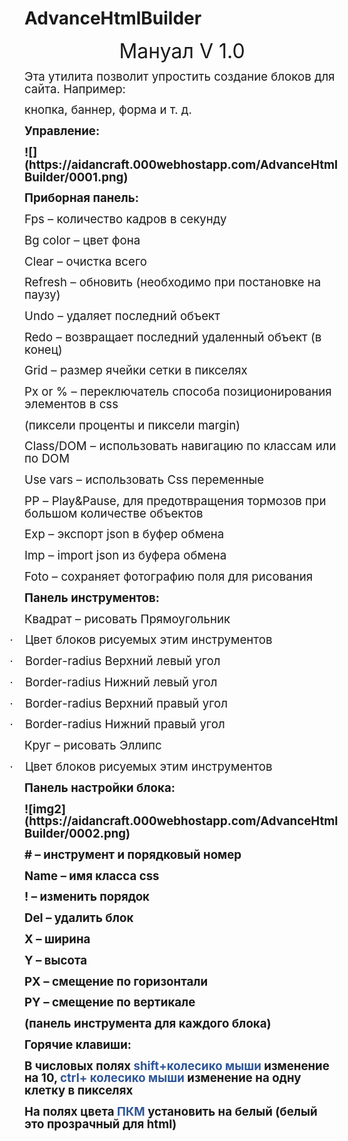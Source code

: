 # AdvanceHtmlBuilder

<html xmlns:v="urn:schemas-microsoft-com:vml"
xmlns:o="urn:schemas-microsoft-com:office:office"
xmlns:w="urn:schemas-microsoft-com:office:word"
xmlns:m="http://schemas.microsoft.com/office/2004/12/omml"
xmlns="http://www.w3.org/TR/REC-html40">

<head>
<meta http-equiv=Content-Type content="text/html; charset=unicode">
<meta name=ProgId content=Word.Document>
<meta name=Generator content="Microsoft Word 15">
<meta name=Originator content="Microsoft Word 15">
<link rel=File-List href="manual_ru.files/filelist.xml">
<link rel=Edit-Time-Data href="manual_ru.files/editdata.mso">
<!--[if !mso]>
<style>
v\:* {behavior:url(#default#VML);}
o\:* {behavior:url(#default#VML);}
w\:* {behavior:url(#default#VML);}
.shape {behavior:url(#default#VML);}
</style>
<![endif]-->
<link rel=dataStoreItem href="manual_ru.files/item0001.xml"
target="manual_ru.files/props002.xml">
<link rel=themeData href="manual_ru.files/themedata.thmx">
<link rel=colorSchemeMapping href="manual_ru.files/colorschememapping.xml">

<meta charset=utf-8>
</head>
<body lang=RU style='tab-interval:35.4pt'>

<div class=WordSection1>

<p class=MsoNormal align=center style='text-align:center'><span
style='font-size:24.0pt;mso-bidi-font-size:11.0pt;line-height:106%'>Мануал </span><span
lang=EN-US style='font-size:24.0pt;mso-bidi-font-size:11.0pt;line-height:106%;
mso-ansi-language:EN-US'>V</span><span style='font-size:24.0pt;mso-bidi-font-size:
11.0pt;line-height:106%'> 1.0<o:p></o:p></span></p>

<p class=MsoNormal><span style='font-size:14.0pt;mso-bidi-font-size:16.0pt;
line-height:106%'>Эта утилита позволит упростить создание блоков для сайта.
Например:<o:p></o:p></span></p>

<p class=MsoNormal><span style='font-size:14.0pt;mso-bidi-font-size:16.0pt;
line-height:106%'>кнопка, баннер, форма и т. д.<o:p></o:p></span></p>

<p class=MsoNormal><b style='mso-bidi-font-weight:normal'><span
style='font-size:14.0pt;mso-bidi-font-size:16.0pt;line-height:106%'>Управление:<o:p></o:p></span></b></p>

<p class=MsoNormal><b style='mso-bidi-font-weight:normal'><span
style='font-size:14.0pt;mso-bidi-font-size:16.0pt;line-height:106%;mso-no-proof:
yes'<![if !vml]>![](https://aidancraft.000webhostapp.com/AdvanceHtmlBuilder/0001.png)<span style='font-size:14.0pt;mso-bidi-font-size:
16.0pt;line-height:106%'><o:p></o:p></span></b></p>

<p class=MsoNormal><b style='mso-bidi-font-weight:normal'><span
style='font-size:14.0pt;mso-bidi-font-size:16.0pt;line-height:106%'>Приборная
панель:<o:p></o:p></span></b></p>

<p class=MsoNormal><span lang=EN-US style='font-size:14.0pt;mso-bidi-font-size:
16.0pt;line-height:106%;mso-ansi-language:EN-US'>Fps</span><span lang=EN-US
style='font-size:14.0pt;mso-bidi-font-size:16.0pt;line-height:106%'> </span><span
style='font-size:14.0pt;mso-bidi-font-size:16.0pt;line-height:106%'>–
количество кадров в секунду<o:p></o:p></span></p>

<p class=MsoNormal><span lang=EN-US style='font-size:14.0pt;mso-bidi-font-size:
16.0pt;line-height:106%;mso-ansi-language:EN-US'>Bg</span><span lang=EN-US
style='font-size:14.0pt;mso-bidi-font-size:16.0pt;line-height:106%'> </span><span
lang=EN-US style='font-size:14.0pt;mso-bidi-font-size:16.0pt;line-height:106%;
mso-ansi-language:EN-US'>color</span><span style='font-size:14.0pt;mso-bidi-font-size:
16.0pt;line-height:106%'> – цвет фона<o:p></o:p></span></p>

<p class=MsoNormal><span lang=EN-US style='font-size:14.0pt;mso-bidi-font-size:
16.0pt;line-height:106%;mso-ansi-language:EN-US'>Clear</span><span
style='font-size:14.0pt;mso-bidi-font-size:16.0pt;line-height:106%'> – очистка
всего<o:p></o:p></span></p>

<p class=MsoNormal><span lang=EN-US style='font-size:14.0pt;mso-bidi-font-size:
16.0pt;line-height:106%;mso-ansi-language:EN-US'>Refresh</span><span
lang=EN-US style='font-size:14.0pt;mso-bidi-font-size:16.0pt;line-height:106%'>
</span><span style='font-size:14.0pt;mso-bidi-font-size:16.0pt;line-height:
106%'>– обновить (необходимо при постановке на паузу)<o:p></o:p></span></p>

<p class=MsoNormal><span lang=EN-US style='font-size:14.0pt;mso-bidi-font-size:
16.0pt;line-height:106%;mso-ansi-language:EN-US'>Undo</span><span lang=EN-US
style='font-size:14.0pt;mso-bidi-font-size:16.0pt;line-height:106%'> </span><span
style='font-size:14.0pt;mso-bidi-font-size:16.0pt;line-height:106%'>– удаляет
последний объект<o:p></o:p></span></p>

<p class=MsoNormal><span lang=EN-US style='font-size:14.0pt;mso-bidi-font-size:
16.0pt;line-height:106%;mso-ansi-language:EN-US'>Redo</span><span lang=EN-US
style='font-size:14.0pt;mso-bidi-font-size:16.0pt;line-height:106%'> </span><span
style='font-size:14.0pt;mso-bidi-font-size:16.0pt;line-height:106%'>–
возвращает последний удаленный объект (в конец)<o:p></o:p></span></p>

<p class=MsoNormal><span style='font-size:14.0pt;mso-bidi-font-size:16.0pt;
line-height:106%'>Grid – размер ячейки сетки в пикселях<o:p></o:p></span></p>

<p class=MsoNormal><span lang=EN-US style='font-size:14.0pt;mso-bidi-font-size:
16.0pt;line-height:106%;mso-ansi-language:EN-US'>Px</span><span lang=EN-US
style='font-size:14.0pt;mso-bidi-font-size:16.0pt;line-height:106%'> </span><span
lang=EN-US style='font-size:14.0pt;mso-bidi-font-size:16.0pt;line-height:106%;
mso-ansi-language:EN-US'>or</span><span style='font-size:14.0pt;mso-bidi-font-size:
16.0pt;line-height:106%'> % – переключатель способа позиционирования элементов
в </span><span lang=EN-US style='font-size:14.0pt;mso-bidi-font-size:16.0pt;
line-height:106%;mso-ansi-language:EN-US'>css</span><span style='font-size:
14.0pt;mso-bidi-font-size:16.0pt;line-height:106%'><o:p></o:p></span></p>

<p class=MsoNormal><span style='font-size:14.0pt;mso-bidi-font-size:16.0pt;
line-height:106%'>(пиксели проценты и пиксели </span><span lang=EN-US
style='font-size:14.0pt;mso-bidi-font-size:16.0pt;line-height:106%;mso-ansi-language:
EN-US'>margin</span><span style='font-size:14.0pt;mso-bidi-font-size:16.0pt;
line-height:106%'>)<o:p></o:p></span></p>

<p class=MsoNormal><span lang=EN-US style='font-size:14.0pt;mso-bidi-font-size:
16.0pt;line-height:106%;mso-ansi-language:EN-US'>Class</span><span
style='font-size:14.0pt;mso-bidi-font-size:16.0pt;line-height:106%'>/</span><span
lang=EN-US style='font-size:14.0pt;mso-bidi-font-size:16.0pt;line-height:106%;
mso-ansi-language:EN-US'>DOM</span><span lang=EN-US style='font-size:14.0pt;
mso-bidi-font-size:16.0pt;line-height:106%'> </span><span style='font-size:
14.0pt;mso-bidi-font-size:16.0pt;line-height:106%'>– использовать навигацию по
классам или по </span><span lang=EN-US style='font-size:14.0pt;mso-bidi-font-size:
16.0pt;line-height:106%;mso-ansi-language:EN-US'>DOM</span><span
style='font-size:14.0pt;mso-bidi-font-size:16.0pt;line-height:106%'><o:p></o:p></span></p>

<p class=MsoNormal><span lang=EN-US style='font-size:14.0pt;mso-bidi-font-size:
16.0pt;line-height:106%;mso-ansi-language:EN-US'>Use</span><span lang=EN-US
style='font-size:14.0pt;mso-bidi-font-size:16.0pt;line-height:106%'> </span><span
lang=EN-US style='font-size:14.0pt;mso-bidi-font-size:16.0pt;line-height:106%;
mso-ansi-language:EN-US'>vars</span><span lang=EN-US style='font-size:14.0pt;
mso-bidi-font-size:16.0pt;line-height:106%'> </span><span style='font-size:
14.0pt;mso-bidi-font-size:16.0pt;line-height:106%'>– использовать </span><span
lang=EN-US style='font-size:14.0pt;mso-bidi-font-size:16.0pt;line-height:106%;
mso-ansi-language:EN-US'>Css</span><span lang=EN-US style='font-size:14.0pt;
mso-bidi-font-size:16.0pt;line-height:106%'> </span><span style='font-size:
14.0pt;mso-bidi-font-size:16.0pt;line-height:106%'>переменные<o:p></o:p></span></p>

<p class=MsoNormal><span lang=EN-US style='font-size:14.0pt;mso-bidi-font-size:
16.0pt;line-height:106%;mso-ansi-language:EN-US'>PP</span><span lang=EN-US
style='font-size:14.0pt;mso-bidi-font-size:16.0pt;line-height:106%'> </span><span
style='font-size:14.0pt;mso-bidi-font-size:16.0pt;line-height:106%'>– </span><span
lang=EN-US style='font-size:14.0pt;mso-bidi-font-size:16.0pt;line-height:106%;
mso-ansi-language:EN-US'>Play</span><span style='font-size:14.0pt;mso-bidi-font-size:
16.0pt;line-height:106%'>&amp;</span><span lang=EN-US style='font-size:14.0pt;
mso-bidi-font-size:16.0pt;line-height:106%;mso-ansi-language:EN-US'>Pause</span><span
style='font-size:14.0pt;mso-bidi-font-size:16.0pt;line-height:106%'>, для
предотвращения тормозов при большом количестве объектов<o:p></o:p></span></p>

<p class=MsoNormal><span lang=EN-US style='font-size:14.0pt;mso-bidi-font-size:
16.0pt;line-height:106%;mso-ansi-language:EN-US'>Exp</span><span lang=EN-US
style='font-size:14.0pt;mso-bidi-font-size:16.0pt;line-height:106%'> </span><span
style='font-size:14.0pt;mso-bidi-font-size:16.0pt;line-height:106%'>– экспорт </span><span
lang=EN-US style='font-size:14.0pt;mso-bidi-font-size:16.0pt;line-height:106%;
mso-ansi-language:EN-US'>json</span><span lang=EN-US style='font-size:14.0pt;
mso-bidi-font-size:16.0pt;line-height:106%'> </span><span style='font-size:
14.0pt;mso-bidi-font-size:16.0pt;line-height:106%'>в буфер обмена<o:p></o:p></span></p>

<p class=MsoNormal><span lang=EN-US style='font-size:14.0pt;mso-bidi-font-size:
16.0pt;line-height:106%;mso-ansi-language:EN-US'>Imp</span><span lang=EN-US
style='font-size:14.0pt;mso-bidi-font-size:16.0pt;line-height:106%'> </span><span
style='font-size:14.0pt;mso-bidi-font-size:16.0pt;line-height:106%'>– </span><span
lang=EN-US style='font-size:14.0pt;mso-bidi-font-size:16.0pt;line-height:106%;
mso-ansi-language:EN-US'>import</span><span lang=EN-US style='font-size:14.0pt;
mso-bidi-font-size:16.0pt;line-height:106%'> </span><span lang=EN-US
style='font-size:14.0pt;mso-bidi-font-size:16.0pt;line-height:106%;mso-ansi-language:
EN-US'>json</span><span lang=EN-US style='font-size:14.0pt;mso-bidi-font-size:
16.0pt;line-height:106%'> </span><span style='font-size:14.0pt;mso-bidi-font-size:
16.0pt;line-height:106%'>из буфера обмена<o:p></o:p></span></p>

<p class=MsoNormal><span lang=EN-US style='font-size:14.0pt;mso-bidi-font-size:
16.0pt;line-height:106%;mso-ansi-language:EN-US'>Foto</span><span lang=EN-US
style='font-size:14.0pt;mso-bidi-font-size:16.0pt;line-height:106%'> </span><span
style='font-size:14.0pt;mso-bidi-font-size:16.0pt;line-height:106%'>– сохраняет
фотографию поля для рисования<o:p></o:p></span></p>

<p class=MsoNormal><b style='mso-bidi-font-weight:normal'><span
style='font-size:14.0pt;mso-bidi-font-size:16.0pt;line-height:106%'>Панель
инструментов</span></b><b style='mso-bidi-font-weight:normal'><span lang=EN-US
style='font-size:14.0pt;mso-bidi-font-size:16.0pt;line-height:106%;mso-ansi-language:
EN-US'>:</span></b><b style='mso-bidi-font-weight:normal'><span
style='font-size:14.0pt;mso-bidi-font-size:16.0pt;line-height:106%'><o:p></o:p></span></b></p>

<p class=MsoNormal><span style='font-size:14.0pt;mso-bidi-font-size:16.0pt;
line-height:106%'>Квадрат – рисовать Прямоугольник<o:p></o:p></span></p>

<p class=MsoListParagraphCxSpFirst style='text-indent:-18.0pt;mso-list:l0 level1 lfo2'><![if !supportLists]><span
style='font-size:14.0pt;mso-bidi-font-size:16.0pt;line-height:106%;font-family:
Symbol;mso-fareast-font-family:Symbol;mso-bidi-font-family:Symbol'><span
style='mso-list:Ignore'>·<span style='font:7.0pt "Times New Roman"'>&nbsp;&nbsp;&nbsp;&nbsp;&nbsp;&nbsp;&nbsp;
</span></span></span><![endif]><span style='font-size:14.0pt;mso-bidi-font-size:
16.0pt;line-height:106%'>Цвет блоков рисуемых этим инструментов<o:p></o:p></span></p>

<p class=MsoListParagraphCxSpMiddle style='text-indent:-18.0pt;mso-list:l0 level1 lfo2'><![if !supportLists]><span
style='font-size:14.0pt;mso-bidi-font-size:16.0pt;line-height:106%;font-family:
Symbol;mso-fareast-font-family:Symbol;mso-bidi-font-family:Symbol'><span
style='mso-list:Ignore'>·<span style='font:7.0pt "Times New Roman"'>&nbsp;&nbsp;&nbsp;&nbsp;&nbsp;&nbsp;&nbsp;
</span></span></span><![endif]><span lang=EN-US style='font-size:14.0pt;
mso-bidi-font-size:16.0pt;line-height:106%;mso-ansi-language:EN-US'>Border</span><span
style='font-size:14.0pt;mso-bidi-font-size:16.0pt;line-height:106%'>-</span><span
lang=EN-US style='font-size:14.0pt;mso-bidi-font-size:16.0pt;line-height:106%;
mso-ansi-language:EN-US'>radius </span><span style='font-size:14.0pt;
mso-bidi-font-size:16.0pt;line-height:106%'>Верхний левый угол<o:p></o:p></span></p>

<p class=MsoListParagraphCxSpMiddle style='text-indent:-18.0pt;mso-list:l0 level1 lfo2'><![if !supportLists]><span
lang=EN-US style='font-size:14.0pt;mso-bidi-font-size:16.0pt;line-height:106%;
font-family:Symbol;mso-fareast-font-family:Symbol;mso-bidi-font-family:Symbol;
mso-ansi-language:EN-US'><span style='mso-list:Ignore'>·<span style='font:7.0pt "Times New Roman"'>&nbsp;&nbsp;&nbsp;&nbsp;&nbsp;&nbsp;&nbsp;
</span></span></span><![endif]><span lang=EN-US style='font-size:14.0pt;
mso-bidi-font-size:16.0pt;line-height:106%;mso-ansi-language:EN-US'>Border-radius
</span><span style='font-size:14.0pt;mso-bidi-font-size:16.0pt;line-height:
106%'>Нижний левый</span><span style='font-size:14.0pt;mso-bidi-font-size:16.0pt;
line-height:106%;mso-ansi-language:EN-US'> </span><span style='font-size:14.0pt;
mso-bidi-font-size:16.0pt;line-height:106%'>угол</span><span lang=EN-US
style='font-size:14.0pt;mso-bidi-font-size:16.0pt;line-height:106%;mso-ansi-language:
EN-US'><o:p></o:p></span></p>

<p class=MsoListParagraphCxSpMiddle style='text-indent:-18.0pt;mso-list:l0 level1 lfo2'><![if !supportLists]><span
style='font-size:14.0pt;mso-bidi-font-size:16.0pt;line-height:106%;font-family:
Symbol;mso-fareast-font-family:Symbol;mso-bidi-font-family:Symbol'><span
style='mso-list:Ignore'>·<span style='font:7.0pt "Times New Roman"'>&nbsp;&nbsp;&nbsp;&nbsp;&nbsp;&nbsp;&nbsp;
</span></span></span><![endif]><span lang=EN-US style='font-size:14.0pt;
mso-bidi-font-size:16.0pt;line-height:106%;mso-ansi-language:EN-US'>Border</span><span
style='font-size:14.0pt;mso-bidi-font-size:16.0pt;line-height:106%'>-</span><span
lang=EN-US style='font-size:14.0pt;mso-bidi-font-size:16.0pt;line-height:106%;
mso-ansi-language:EN-US'>radius </span><span style='font-size:14.0pt;
mso-bidi-font-size:16.0pt;line-height:106%'>Верхний правый угол<o:p></o:p></span></p>

<p class=MsoListParagraphCxSpLast style='text-indent:-18.0pt;mso-list:l0 level1 lfo2'><![if !supportLists]><span
style='font-size:14.0pt;mso-bidi-font-size:16.0pt;line-height:106%;font-family:
Symbol;mso-fareast-font-family:Symbol;mso-bidi-font-family:Symbol'><span
style='mso-list:Ignore'>·<span style='font:7.0pt "Times New Roman"'>&nbsp;&nbsp;&nbsp;&nbsp;&nbsp;&nbsp;&nbsp;
</span></span></span><![endif]><span lang=EN-US style='font-size:14.0pt;
mso-bidi-font-size:16.0pt;line-height:106%;mso-ansi-language:EN-US'>Border</span><span
style='font-size:14.0pt;mso-bidi-font-size:16.0pt;line-height:106%'>-</span><span
lang=EN-US style='font-size:14.0pt;mso-bidi-font-size:16.0pt;line-height:106%;
mso-ansi-language:EN-US'>radius </span><span style='font-size:14.0pt;
mso-bidi-font-size:16.0pt;line-height:106%'>Нижний правый угол<o:p></o:p></span></p>

<p class=MsoNormal><span style='font-size:14.0pt;mso-bidi-font-size:16.0pt;
line-height:106%'>Круг – рисовать Эллипс<o:p></o:p></span></p>

<p class=MsoListParagraph style='text-indent:-18.0pt;mso-list:l0 level1 lfo2'><![if !supportLists]><span
style='font-size:14.0pt;mso-bidi-font-size:16.0pt;line-height:106%;font-family:
Symbol;mso-fareast-font-family:Symbol;mso-bidi-font-family:Symbol'><span
style='mso-list:Ignore'>·<span style='font:7.0pt "Times New Roman"'>&nbsp;&nbsp;&nbsp;&nbsp;&nbsp;&nbsp;&nbsp;
</span></span></span><![endif]><span style='font-size:14.0pt;mso-bidi-font-size:
16.0pt;line-height:106%'>Цвет блоков рисуемых этим инструментов<o:p></o:p></span></p>

<p class=MsoNormal><b style='mso-bidi-font-weight:normal'><span
style='font-size:14.0pt;mso-bidi-font-size:16.0pt;line-height:106%'>Панель настройки
блока</span></b><b style='mso-bidi-font-weight:normal'><span lang=EN-US
style='font-size:14.0pt;mso-bidi-font-size:16.0pt;line-height:106%;mso-ansi-language:
EN-US'>:</span></b><b style='mso-bidi-font-weight:normal'><span
style='font-size:14.0pt;mso-bidi-font-size:16.0pt;line-height:106%'><o:p></o:p></span></b></p>

<p class=MsoNormal><b style='mso-bidi-font-weight:normal'><span
style='font-size:14.0pt;mso-bidi-font-size:16.0pt;line-height:106%;mso-no-proof:
yes'><!--[if gte vml 1]><v:shape id="Рисунок_x0020_4" o:spid="_x0000_i1025"
 type="#_x0000_t75" style='width:522.75pt;height:115.5pt;visibility:visible;
 mso-wrap-style:square'>
 <v:imagedata src="manual_ru.files/image003.png" o:title=""/>
</v:shape><![endif]--><![if !vml]>![img2](https://aidancraft.000webhostapp.com/AdvanceHtmlBuilder/0002.png)<span style='font-size:14.0pt;mso-bidi-font-size:
16.0pt;line-height:106%'><o:p></o:p></span></b></p>

<p class=MsoNormal><b style='mso-bidi-font-weight:normal'><span
style='font-size:14.0pt;mso-bidi-font-size:16.0pt;line-height:106%'># –
инструмент и порядковый номер<o:p></o:p></span></b></p>

<p class=MsoNormal><b style='mso-bidi-font-weight:normal'><span lang=EN-US
style='font-size:14.0pt;mso-bidi-font-size:16.0pt;line-height:106%;mso-ansi-language:
EN-US'>Name</span></b><b style='mso-bidi-font-weight:normal'><span lang=EN-US
style='font-size:14.0pt;mso-bidi-font-size:16.0pt;line-height:106%'> </span></b><b
style='mso-bidi-font-weight:normal'><span style='font-size:14.0pt;mso-bidi-font-size:
16.0pt;line-height:106%'>– имя класса css<o:p></o:p></span></b></p>

<p class=MsoNormal><b style='mso-bidi-font-weight:normal'><span
style='font-size:14.0pt;mso-bidi-font-size:16.0pt;line-height:106%'>! ­–
изменить порядок<o:p></o:p></span></b></p>

<p class=MsoNormal><b style='mso-bidi-font-weight:normal'><span lang=EN-US
style='font-size:14.0pt;mso-bidi-font-size:16.0pt;line-height:106%;mso-ansi-language:
EN-US'>Del</span></b><b style='mso-bidi-font-weight:normal'><span lang=EN-US
style='font-size:14.0pt;mso-bidi-font-size:16.0pt;line-height:106%'> </span></b><b
style='mso-bidi-font-weight:normal'><span style='font-size:14.0pt;mso-bidi-font-size:
16.0pt;line-height:106%'>– удалить блок<o:p></o:p></span></b></p>

<p class=MsoNormal><b style='mso-bidi-font-weight:normal'><span
style='font-size:14.0pt;mso-bidi-font-size:16.0pt;line-height:106%'>Х – ширина<o:p></o:p></span></b></p>

<p class=MsoNormal><b style='mso-bidi-font-weight:normal'><span lang=EN-US
style='font-size:14.0pt;mso-bidi-font-size:16.0pt;line-height:106%;mso-ansi-language:
EN-US'>Y</span></b><b style='mso-bidi-font-weight:normal'><span lang=EN-US
style='font-size:14.0pt;mso-bidi-font-size:16.0pt;line-height:106%'> </span></b><b
style='mso-bidi-font-weight:normal'><span style='font-size:14.0pt;mso-bidi-font-size:
16.0pt;line-height:106%'>– высота<o:p></o:p></span></b></p>

<p class=MsoNormal><b style='mso-bidi-font-weight:normal'><span lang=EN-US
style='font-size:14.0pt;mso-bidi-font-size:16.0pt;line-height:106%;mso-ansi-language:
EN-US'>PX</span></b><b style='mso-bidi-font-weight:normal'><span lang=EN-US
style='font-size:14.0pt;mso-bidi-font-size:16.0pt;line-height:106%'> </span></b><b
style='mso-bidi-font-weight:normal'><span style='font-size:14.0pt;mso-bidi-font-size:
16.0pt;line-height:106%'>– смещение по горизонтали<o:p></o:p></span></b></p>

<p class=MsoNormal><b style='mso-bidi-font-weight:normal'><span lang=EN-US
style='font-size:14.0pt;mso-bidi-font-size:16.0pt;line-height:106%;mso-ansi-language:
EN-US'>PY</span></b><b style='mso-bidi-font-weight:normal'><span lang=EN-US
style='font-size:14.0pt;mso-bidi-font-size:16.0pt;line-height:106%'> </span></b><b
style='mso-bidi-font-weight:normal'><span style='font-size:14.0pt;mso-bidi-font-size:
16.0pt;line-height:106%'>– смещение по вертикале<o:p></o:p></span></b></p>

<p class=MsoNormal><b style='mso-bidi-font-weight:normal'><span
style='font-size:14.0pt;mso-bidi-font-size:16.0pt;line-height:106%'>(панель
инструмента для каждого блока)<o:p></o:p></span></b></p>

<p class=MsoNormal><b style='mso-bidi-font-weight:normal'><span
style='font-size:14.0pt;mso-bidi-font-size:16.0pt;line-height:106%'>Горячие
клавиши:<o:p></o:p></span></b></p>

<p class=MsoNormal><b style='mso-bidi-font-weight:normal'><span
style='font-size:14.0pt;mso-bidi-font-size:16.0pt;line-height:106%'>В числовых
полях </span></b><b style='mso-bidi-font-weight:normal'><span lang=EN-US
style='font-size:14.0pt;mso-bidi-font-size:16.0pt;line-height:106%;color:#2F5597;
mso-themecolor:accent1;mso-themeshade:191;mso-style-textfill-fill-color:#2F5597;
mso-style-textfill-fill-themecolor:accent1;mso-style-textfill-fill-alpha:100.0%;
mso-style-textfill-fill-colortransforms:lumm=75000;mso-ansi-language:EN-US'>shift</span></b><b
style='mso-bidi-font-weight:normal'><span style='font-size:14.0pt;mso-bidi-font-size:
16.0pt;line-height:106%;color:#2F5597;mso-themecolor:accent1;mso-themeshade:
191;mso-style-textfill-fill-color:#2F5597;mso-style-textfill-fill-themecolor:
accent1;mso-style-textfill-fill-alpha:100.0%;mso-style-textfill-fill-colortransforms:
lumm=75000'>+колесико мыши </span></b><b style='mso-bidi-font-weight:normal'><span
style='font-size:14.0pt;mso-bidi-font-size:16.0pt;line-height:106%'>изменение
на 10, </span></b><b style='mso-bidi-font-weight:normal'><span lang=EN-US
style='font-size:14.0pt;mso-bidi-font-size:16.0pt;line-height:106%;color:#2F5597;
mso-themecolor:accent1;mso-themeshade:191;mso-style-textfill-fill-color:#2F5597;
mso-style-textfill-fill-themecolor:accent1;mso-style-textfill-fill-alpha:100.0%;
mso-style-textfill-fill-colortransforms:lumm=75000;mso-ansi-language:EN-US'>ctrl</span></b><b
style='mso-bidi-font-weight:normal'><span style='font-size:14.0pt;mso-bidi-font-size:
16.0pt;line-height:106%;color:#2F5597;mso-themecolor:accent1;mso-themeshade:
191;mso-style-textfill-fill-color:#2F5597;mso-style-textfill-fill-themecolor:
accent1;mso-style-textfill-fill-alpha:100.0%;mso-style-textfill-fill-colortransforms:
lumm=75000'>+ колесико мыши </span></b><b style='mso-bidi-font-weight:normal'><span
style='font-size:14.0pt;mso-bidi-font-size:16.0pt;line-height:106%'>изменение
на одну клетку в пикселях<o:p></o:p></span></b></p>

<p class=MsoNormal><b style='mso-bidi-font-weight:normal'><span
style='font-size:14.0pt;mso-bidi-font-size:16.0pt;line-height:106%'>На полях
цвета <span style='color:#2F5597;mso-themecolor:accent1;mso-themeshade:191;
mso-style-textfill-fill-color:#2F5597;mso-style-textfill-fill-themecolor:accent1;
mso-style-textfill-fill-alpha:100.0%;mso-style-textfill-fill-colortransforms:
lumm=75000'>ПКМ </span>установить на белый (белый это прозрачный для </span></b><b
style='mso-bidi-font-weight:normal'><span lang=EN-US style='font-size:14.0pt;
mso-bidi-font-size:16.0pt;line-height:106%;mso-ansi-language:EN-US'>html</span></b><b
style='mso-bidi-font-weight:normal'><span style='font-size:14.0pt;mso-bidi-font-size:
16.0pt;line-height:106%'>)<o:p></o:p></span></b></p>

<p class=MsoNormal><b style='mso-bidi-font-weight:normal'><span
style='font-size:14.0pt;mso-bidi-font-size:16.0pt;line-height:106%'><o:p>&nbsp;</o:p></span></b></p>

</div>

</body>

</html>
